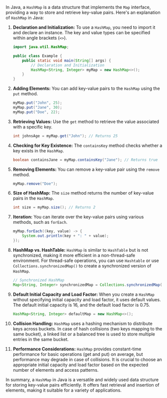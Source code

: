 In Java, a `HashMap` is a data structure that implements the `Map` interface, providing a way to store and retrieve key-value pairs. Here's an explanation of `HashMap` in Java:

1. **Declaration and Initialization:**
   To use a `HashMap`, you need to import it and declare an instance. The key and value types can be specified within angle brackets (`<>`).

   ```java
   import java.util.HashMap;

   public class Example {
       public static void main(String[] args) {
           // Declaration and Initialization
           HashMap<String, Integer> myMap = new HashMap<>();
       }
   }
   ```

2. **Adding Elements:**
   You can add key-value pairs to the `HashMap` using the `put` method.

   ```java
   myMap.put("John", 25);
   myMap.put("Jane", 30);
   myMap.put("Doe", 22);
   ```

3. **Retrieving Values:**
   Use the `get` method to retrieve the value associated with a specific key.

   ```java
   int johnsAge = myMap.get("John"); // Returns 25
   ```

4. **Checking for Key Existence:**
   The `containsKey` method checks whether a key exists in the `HashMap`.

   ```java
   boolean containsJane = myMap.containsKey("Jane"); // Returns true
   ```

5. **Removing Elements:**
   You can remove a key-value pair using the `remove` method.

   ```java
   myMap.remove("Doe");
   ```

6. **Size of HashMap:**
   The `size` method returns the number of key-value pairs in the `HashMap`.

   ```java
   int size = myMap.size(); // Returns 2
   ```

7. **Iteration:**
   You can iterate over the key-value pairs using various methods, such as `forEach`.

   ```java
   myMap.forEach((key, value) -> {
       System.out.println(key + ": " + value);
   });
   ```

8. **HashMap vs. HashTable:**
   `HashMap` is similar to `HashTable` but is not synchronized, making it more efficient in a non-thread-safe environment. For thread-safe operations, you can use `Hashtable` or use `Collections.synchronizedMap()` to create a synchronized version of `HashMap`.

   ```java
   // Synchronized HashMap
   Map<String, Integer> synchronizedMap = Collections.synchronizedMap(myMap);
   ```

9. **Default Initial Capacity and Load Factor:**
   When you create a `HashMap` without specifying initial capacity and load factor, it uses default values. The default initial capacity is 16, and the default load factor is 0.75.

   ```java
   HashMap<String, Integer> defaultMap = new HashMap<>();
   ```

10. **Collision Handling:**
    `HashMap` uses a hashing mechanism to distribute keys across buckets. In case of hash collisions (two keys mapping to the same bucket), a linked list or a balanced tree is used to store multiple entries in the same bucket.

11. **Performance Considerations:**
    `HashMap` provides constant-time performance for basic operations (get and put) on average, but performance may degrade in case of collisions. It is crucial to choose an appropriate initial capacity and load factor based on the expected number of elements and access patterns.

In summary, a `HashMap` in Java is a versatile and widely used data structure for storing key-value pairs efficiently. It offers fast retrieval and insertion of elements, making it suitable for a variety of applications.
